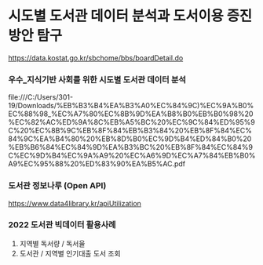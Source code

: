 # 시도별 도서관 데이터 분석과 도서이용 증진방안 탐구
https://data.kostat.go.kr/sbchome/bbs/boardDetail.do

### 우수_지식기반 사회를 위한 시도별 도서관 데이터 분석
file:///C:/Users/301-19/Downloads/%EB%B3%B4%EA%B3%A0%EC%84%9C)%EC%9A%B0%EC%88%98_%EC%A7%80%EC%8B%9D%EA%B8%B0%EB%B0%98%20%EC%82%AC%ED%9A%8C%EB%A5%BC%20%EC%9C%84%ED%95%9C%20%EC%8B%9C%EB%8F%84%EB%B3%84%20%EB%8F%84%EC%84%9C%EA%B4%80%20%EB%8D%B0%EC%9D%B4%ED%84%B0%20%EB%B6%84%EC%84%9D%EA%B3%BC%20%EB%8F%84%EC%84%9C%EC%9D%B4%EC%9A%A9%20%EC%A6%9D%EC%A7%84%EB%B0%A9%EC%95%88%20%ED%83%90%EA%B5%AC.pdf

### 도서관 정보나루 (Open API)
https://www.data4library.kr/apiUtilization

### 2022 도서관 빅데이터 활용사례


1. 지역별 독서량 / 독서율
2. 도서관 / 지역별 인기대출 도서 조회
